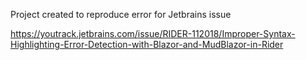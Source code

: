 Project created to reproduce error for Jetbrains issue 

https://youtrack.jetbrains.com/issue/RIDER-112018/Improper-Syntax-Highlighting-Error-Detection-with-Blazor-and-MudBlazor-in-Rider
